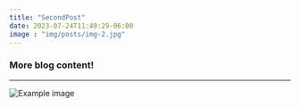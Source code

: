 ```yaml
---
title: "SecondPost"
date: 2023-07-24T11:49:29-06:00
image : "img/posts/img-2.jpg"
---
```


### More blog content!

---
![Example image](/ba.github.io/img/HockeyInSpace.jpg)

